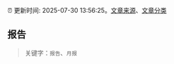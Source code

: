 :alarm_clock: 更新时间: 2025-07-30 13:56:25。[文章来源](/README.md)、[文章分类](/TAGS.md)

## 报告


> 关键字：`报告`、`月报`



